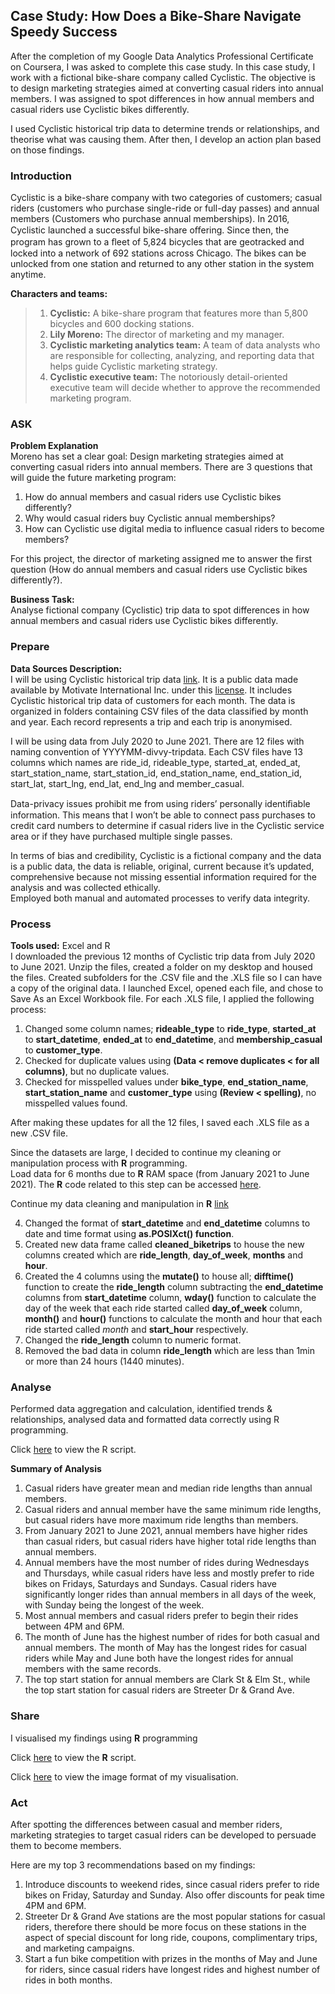 ## Case Study: How Does a Bike-Share Navigate Speedy Success

After the completion of my Google Data Analytics Professional Certificate on Coursera, I was asked to complete this case study. In this case study, I work with a fictional bike-share company called Cyclistic. The objective is to design marketing strategies aimed at converting casual riders into annual members. I was assigned to spot differences in how annual members and casual riders use Cyclistic bikes differently. 

I used Cyclistic historical trip data to determine trends or relationships, and theorise what was causing them. After then, I develop an action plan based on those findings. 

### Introduction 
Cyclistic is a bike-share company with two categories of customers; casual riders (customers who purchase single-ride or full-day passes) and annual members (Customers who purchase annual memberships).
In 2016, Cyclistic launched a successful bike-share oﬀering. Since then, the program has grown to a ﬂeet of 5,824 bicycles that are geotracked and locked into a network of 692 stations across Chicago. The bikes can be unlocked from one station and returned to any other station in the system anytime.

**Characters and teams:**
> 1. **Cyclistic:** A bike-share program that features more than 5,800 bicycles and 600 docking stations.
> 2. **Lily Moreno:** The director of marketing and my manager.
> 3. **Cyclistic marketing analytics team:** A team of data analysts who are responsible for collecting, analyzing, and reporting data that helps guide Cyclistic marketing strategy.
> 4. **Cyclistic executive team:** The notoriously detail-oriented executive team will decide whether to approve the recommended marketing program.

### ASK
**Problem Explanation** <br>
Moreno has set a clear goal: Design marketing strategies aimed at converting casual riders into annual members. There are 3 questions that will guide the future marketing program:
1. How do annual members and casual riders use Cyclistic bikes differently? <br>
2. Why would casual riders buy Cyclistic annual memberships? <br>
3. How can Cyclistic use digital media to influence casual riders to become members? <br>

For this project, the director of marketing assigned me to answer the first question (How do annual members and casual riders use Cyclistic bikes differently?).

**Business Task:** <br>
Analyse fictional company (Cyclistic) trip data to spot differences in how annual members and casual riders use Cyclistic bikes differently.

### Prepare
**Data Sources Description:** <br> 
I will be using Cyclistic historical trip data [link](https://divvy-tripdata.s3.amazonaws.com/index.html). It is a public data made available by Motivate International Inc. under this [license](https://ride.divvybikes.com/data-license-agreement). It includes Cyclistic historical trip data of customers for each month. The data is organized in folders containing CSV files of the data classified by month and year. Each record represents a trip and each trip is anonymised.

I will be using data from July 2020 to June 2021. There are 12 files with naming convention of YYYYMM-divvy-tripdata. Each CSV files have 13 columns which names are ride_id, rideable_type, started_at, ended_at, start_station_name, start_station_id, end_station_name, end_station_id, start_lat, start_lng, end_lat, end_lng and member_casual.

Data-privacy issues prohibit me from using riders’ personally identiﬁable information. This means that I won’t be able to connect pass purchases to credit card numbers to determine if casual riders live in the Cyclistic service area or if they have purchased multiple single passes. 

In terms of bias and credibility, Cyclistic is a fictional company and the data is a public data, the data is reliable, original, current because it’s updated, comprehensive because not missing essential information required for the analysis and was collected ethically. <br>
Employed both manual and automated processes to verify data integrity.

### Process 
**Tools used:** Excel and R <br>
I downloaded the previous 12 months of Cyclistic trip data from July 2020 to June 2021. Unzip the files, created a folder on my desktop and housed the files. Created subfolders for the .CSV file and the .XLS file so I can have a copy of the original data. I launched Excel, opened each file, and chose to Save As an Excel Workbook file. For each .XLS file, I applied the following process: <br>

1. Changed some column names; **rideable_type** to **ride_type**, **started_at** to **start_datetime**, **ended_at** to **end_datetime**, and **membership_casual** to **customer_type**. <br>
2. Checked for duplicate values using **(Data < remove duplicates < for all columns)**, but no duplicate values. <br>
3. Checked for misspelled values under **bike_type**, **end_station_name**, **start_station_name** and **customer_type** using **(Review < spelling)**, no misspelled values found.<br>

After making these updates for all the 12 files, I saved each .XLS file as a new .CSV file. <br>

Since the datasets are large, I decided to continue my cleaning or manipulation process with **R** programming. <br>
Load data for 6 months due to **R** RAM space (from January 2021 to June 2021). The **R** code related to this step can be accessed [here](https://github.com/Jhay-tech/cyclistic_biketrips/blob/main/data_wrangling_and_cleaning.R). <br>

Continue my data cleaning and manipulation in **R** [link](https://github.com/Jhay-tech/cyclistic_biketrips/blob/main/data_wrangling_and_cleaning.R)<br>

4. Changed the format of **start_datetime** and **end_datetime** columns to date and time format using **as.POSIXct() function**. <br>
5. Created new data frame called **cleaned_biketrips** to house the new columns created which are **ride_length**, **day_of_week**, **months** and **hour**. <br>
6. Created the 4 columns using the **mutate()** to house all; **difftime()** function to create the **ride_length** column subtracting the **end_datetime** columns from **start_datetime** column, **wday()** function to calculate the day of the week that each ride started called **day_of_week** column, **month()** and **hour()** functions to calculate the month and hour that each ride started called *month* and **start_hour** respectively. <br>
7. Changed the **ride_length** column to numeric format. <br>
8. Removed the bad data in column **ride_length** which are less than 1min or more than 24 hours (1440 minutes).

### Analyse 
Performed data aggregation and calculation, identified trends & relationships, analysed data and formatted data correctly using R programming.

Click [here](https://github.com/Jhay-tech/cyclistic_biketrips/blob/main/cyclistic_data_analysis.R) to view the R script. 

**Summary of Analysis** <br> 
1. Casual riders have greater mean and median ride lengths than annual members. <br>
2. Casual riders and annual member have the same minimum ride lengths, but casual riders have more maximum ride lengths than members. <br>
3. From January 2021 to June 2021, annual members have higher rides than casual riders, but casual riders have higher total ride lengths than annual members.<br>
4. Annual members have the most number of rides during Wednesdays and Thursdays, while casual riders have less and mostly prefer to ride bikes on Fridays, Saturdays and Sundays. Casual riders have significantly longer rides than annual members in all days of the week, with Sunday being the longest of the week.  <br>
5. Most annual members and casual riders prefer to begin their rides between 4PM and 6PM. <br>
6. The month of June has the highest number of rides for both casual and annual members. The month of May has the longest rides for casual riders while May and June both have the longest rides for annual members with the same records. <br>
7. The top start station for annual members are Clark St & Elm St., while the top start station for casual riders are Streeter Dr & Grand Ave.

### Share
I visualised my findings using **R** programming 

Click [here](https://github.com/Jhay-tech/cyclistic_biketrips/blob/main/cyclistic_data_visualisation.R) to view the **R** script. 

Click [here](https://github.com/Jhay-tech/cyclistic_biketrips/tree/main/visualisation) to view the image format of my visualisation.  

### Act 
After spotting the differences between casual and member riders, marketing strategies to target casual riders can be developed to persuade them to become members. 

Here are my top 3 recommendations based on my findings:

1. Introduce discounts to weekend rides, since casual riders prefer to ride bikes on Friday, Saturday and Sunday. Also offer discounts for peak time 4PM and 6PM. <br>
2. Streeter Dr & Grand Ave stations are the most popular stations for casual riders, therefore there should be more focus on these stations in the aspect of special discount for long ride, coupons, complimentary trips,  and marketing campaigns. <br>
3. Start a fun bike competition with prizes in the months of May and June for riders, since casual riders have longest rides and highest number of rides in both months. <br>





